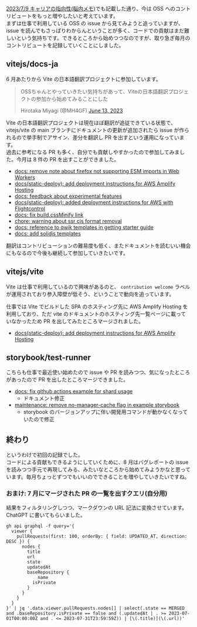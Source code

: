 [2023/7/9 キャリアの指向性(脳内メモ)](https://www.mh4gf.dev/articles/2023-7-9-thinking-in-career)でも記載した通り、今は OSS へのコントリビュートをもっと増やしたいと考えています。  
まずは仕事で利用している OSS の issue から見てみようと追っていますが、issue を読んでもさっぱりわからんということが多く、コードでの貢献はまだ難しいという気持ちです。できるところから始めつつなのですが、取り急ぎ毎月のコントリビュートを記録していくことにしました。

## vitejs/docs-ja

6 月あたりから Vite の日本語翻訳プロジェクトに参加しています。

<blockquote class="twitter-tweet">
  <p lang="ja" dir="ltr">OSSちゃんとやっていきたい気持ちがあって、Viteの日本語翻訳プロジェクトの参加から始めてみることにした</p>
  Hirotaka Miyagi (@MH4GF) 
  <a href="https://twitter.com/MH4GF/status/1668423901922095105?ref_src=twsrc%5Etfw">
    June 13, 2023
  </a>
</blockquote>

Vite の日本語翻訳プロジェクトは現在ほぼ翻訳が追従できている状態で、vitejs/vite の main ブランチにドキュメントの更新が追加されたら issue が作られるので挙手制でアサイン、差分を翻訳し PR を出すという運用になっています。  
過去に参考になる PR も多く、自分でも貢献しやすかったので参加してみました。今月は 8 件の PR を出すことができました。

- [docs: remove note about firefox not supporting ESM imports in Web Workers](https://github.com/vitejs/docs-ja/pull/1044)
- [docs(static-deploy): add deployment instructions for AWS Amplify Hosting](https://github.com/vitejs/docs-ja/pull/1043)
- [docs: feedback about experimental features](https://github.com/vitejs/docs-ja/pull/1040)
- [docs(static-deploy): added deployment instructions for AWS with Flightcontrol](https://github.com/vitejs/docs-ja/pull/1036)
- [docs: fix build.cssMinify link](https://github.com/vitejs/docs-ja/pull/1038)
- [chore: warning about ssr cjs format removal](https://github.com/vitejs/docs-ja/pull/1037)
- [docs: reference to qwik templates in getting starter guide](https://github.com/vitejs/docs-ja/pull/1031)
- [docs: add solidjs templates](https://github.com/vitejs/docs-ja/pull/1028)

翻訳はコントリビューションの難易度も低く、またドキュメントを読むいい機会にもなるので今後も継続して参加していきたいです。

## vitejs/vite

Vite は仕事で利用しているので興味があるのと、 `contribution welcome` ラベルが運用されており参入障壁が低そう、ということで動向を追っています。

仕事では Vite でビルドした SPA のホスティング先に AWS Amplify Hosting を利用しており、ただ vite のドキュメントのホスティング先一覧ページに載っていなかったため PR を出してみたところマージされました。

- [docs(static-deploy): add deployment instructions for AWS Amplify Hosting](https://github.com/vitejs/vite/pull/13882)

## storybook/test-runner

こちらも仕事で最近使い始めたので issue や PR を読みつつ、気になったところがあったので PR を出したところマージできました。

- [docs: fix github actions example for shard usage](https://github.com/storybookjs/test-runner/pull/320)
  - ドキュメント修正
- [maintenance: remove no-manager-cache flag in example storybook](https://github.com/storybookjs/test-runner/pull/331)
  - storybook のバージョンアップに伴い開発用コマンドが動かなくなっていたので修正

## 終わり

というわけで初回の記録でした。  
コードによる貢献もできるようにしていくために、8 月はバグレポートの issue を読みつつ手元で再現してみる、みたいなところから始めてみようかなと思っています。毎月ちょっとずつでもいいのでできることを増やしていきたいですね。

### おまけ: 7 月にマージされた PR の一覧を出すクエリ(自分用)

結果をフィルタリングしつつ、マークダウンの URL 記法に変換させています。ChatGPT に書いてもらいました。

```
gh api graphql -f query='{
  viewer {
    pullRequests(first: 100, orderBy: { field: UPDATED_AT, direction: DESC }) {
      nodes {
        title
        url
        state
        updatedAt
        baseRepository {
         	name
          isPrivate
        }
      }
    }
  }
}' | jq '.data.viewer.pullRequests.nodes[] | select(.state == MERGED and .baseRepository.isPrivate == false and (.updatedAt | . >= 2023-07-01T00:00:00Z and . <= 2023-07-31T23:59:59Z)) | [\(.title)](\(.url))'
```
